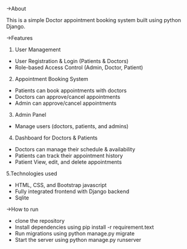 ->About

This is a simple Doctor appointment booking system built using python Django.

->Features

1. User Management
* User Registration & Login (Patients & Doctors)
* Role-based Access Control (Admin, Doctor, Patient)

2. Appointment Booking System
* Patients can book appointments with doctors
* Doctors can approve/cancel appointments
*  Admin  can approve/cancel appointments
   
3. Admin Panel
* Manage users (doctors, patients, and admins)

4. Dashboard for Doctors & Patients
* Doctors can manage their schedule & availability
* Patients can track their appointment history
* Patient View, edit, and delete appointments

5.Technologies used
* HTML, CSS, and Bootstrap javascript
* Fully integrated frontend with Django backend
* Sqlite

->How to run
* clone the repository
* Install dependencies using pip install -r requirement.text
* Run migrations using python manage.py migrate
* Start the server using python manage.py runserver
